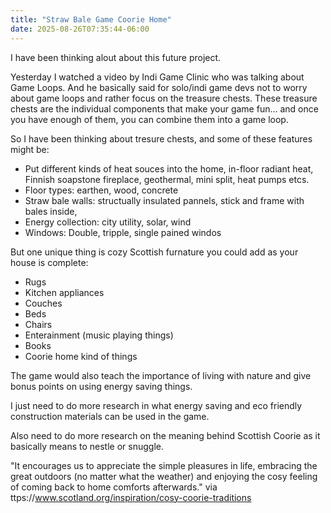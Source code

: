 ```yaml
---
title: "Straw Bale Game Coorie Home"
date: 2025-08-26T07:35:44-06:00
---
```

I have been thinking alout about this future project.

Yesterday I watched a video by Indi Game Clinic who was talking about Game Loops. And he basically said for solo/indi game devs not to worry about game loops and rather focus on the treasure chests. These treasure chests are the individual components that make your game fun... and once you have enough of them, you can combine them into a game loop. 

So I have been thinking about tresure chests, and some of these features might be:

- Put different kinds of heat souces into the home, in-floor radiant heat, Finnish soapstone fireplace, geothermal, mini split, heat pumps etcs.
- Floor types: earthen, wood, concrete 
- Straw bale walls: structually insulated pannels, stick and frame with bales inside, 
- Energy collection: city utility, solar, wind
- Windows: Double, tripple, single pained windos

But one unique thing is cozy Scottish furnature you could add as your house is complete: 
- Rugs
- Kitchen appliances
- Couches
- Beds
- Chairs
- Enterainment (music playing things) 
- Books
- Coorie home kind of things

The game would also teach the importance of living with nature and give bonus points on using energy saving things.

I just need to do more research in what energy saving and eco friendly construction materials can be used in the game. 

Also need to do more research on the meaning behind Scottish Coorie as it basically means to nestle or snuggle.

"It encourages us to appreciate the simple pleasures in life, embracing the great outdoors (no matter what the weather) and enjoying the cosy feeling of coming back to home comforts afterwards." via ttps://www.scotland.org/inspiration/cosy-coorie-traditions




